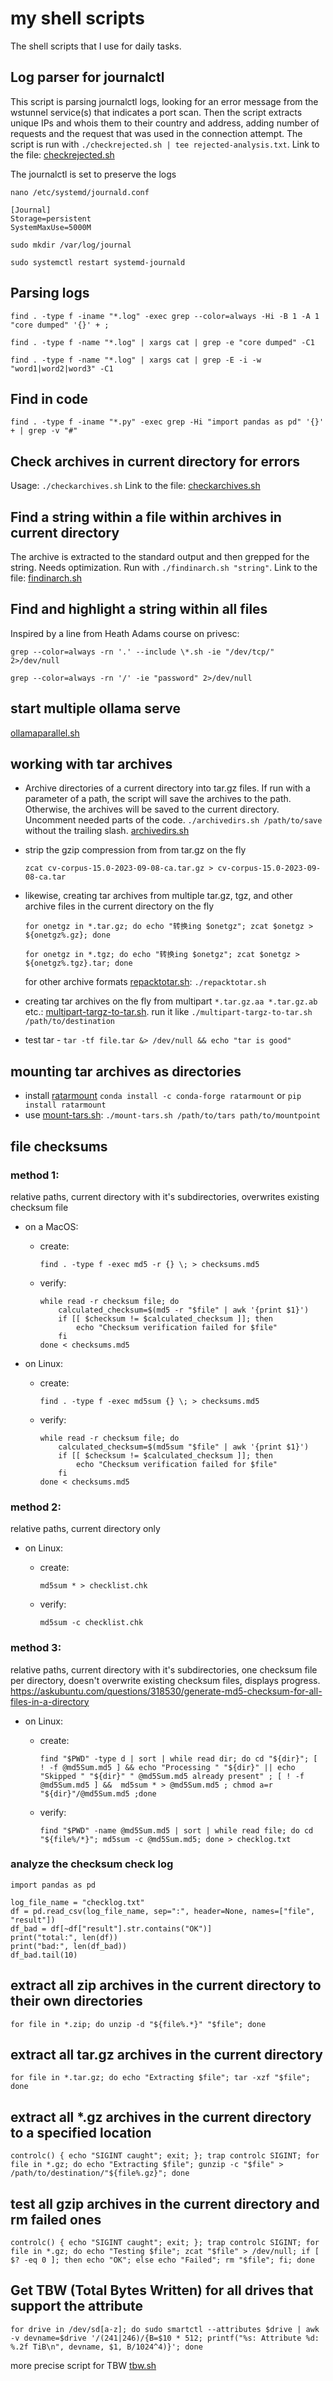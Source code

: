 # my shell scripts

The shell scripts that I use for daily tasks.

## Log parser for journalctl

This script is parsing journalctl logs, looking for an error message from the wstunnel service(s) that indicates a port scan. Then the script extracts unique IPs and whois them to their country and address, adding number of requests and the request that was used in the connection attempt. The script is run with `./checkrejected.sh | tee rejected-analysis.txt`.
Link to the file: [checkrejected.sh](checkrejected.sh)

The journalctl is set to preserve the logs

`nano /etc/systemd/journald.conf`

```
[Journal]
Storage=persistent
SystemMaxUse=5000M
```

`sudo mkdir /var/log/journal`

`sudo systemctl restart systemd-journald`

## Parsing logs

`find . -type f -iname "*.log" -exec grep --color=always -Hi -B 1 -A 1 "core dumped" '{}' + ;`

`find . -type f -name "*.log" | xargs cat | grep -e "core dumped" -C1`

`find . -type f -name "*.log" | xargs cat | grep -E -i -w "word1|word2|word3" -C1`

## Find in code

`find . -type f -iname "*.py" -exec grep -Hi "import pandas as pd" '{}' + | grep -v "#"`

## Check archives in current directory for errors

Usage: `./checkarchives.sh`
Link to the file: [checkarchives.sh](checkarchives.sh)

## Find a string within a file within archives in current directory

The archive is extracted to the standard output and then grepped for the string. Needs optimization. Run with `./findinarch.sh "string"`.
Link to the file: [findinarch.sh](findinarch.sh)

## Find and highlight a string within all files

Inspired by a line from Heath Adams course on privesc:

`grep --color=always -rn '.' --include \*.sh -ie "/dev/tcp/" 2>/dev/null`

`grep --color=always -rn '/' -ie "password" 2>/dev/null`

## start multiple ollama serve

[ollamaparallel.sh](ollamaparallel.sh)

## working with tar archives

- Archive directories of a current directory into tar.gz files. If run with a parameter of a path, the script will save the archives to the path. Otherwise, the archives will be saved to the current directory. Uncomment needed parts of the code. `./archivedirs.sh /path/to/save` without the trailing slash. [archivedirs.sh](archivedirs.sh)

- strip the gzip compression from from tar.gz on the fly

  `zcat cv-corpus-15.0-2023-09-08-ca.tar.gz > cv-corpus-15.0-2023-09-08-ca.tar`

- likewise, creating tar archives from multiple tar.gz, tgz, and other archive files in the current directory on the fly

  `for onetgz in *.tar.gz; do echo "转换ing $onetgz"; zcat $onetgz > ${onetgz%.gz}; done`

  `for onetgz in *.tgz; do echo "转换ing $onetgz"; zcat $onetgz > ${onetgz%.tgz}.tar; done`

  for other archive formats [repacktotar.sh](repacktotar.sh): `./repacktotar.sh`

- creating tar archives on the fly from multipart `*.tar.gz.aa *.tar.gz.ab` etc.: [multipart-targz-to-tar.sh](multipart-targz-to-tar.sh). run it like `./multipart-targz-to-tar.sh /path/to/destination`

- test tar - `tar -tf file.tar &> /dev/null && echo "tar is good"`

## mounting tar archives as directories

- install [ratarmount](https://github.com/mxmlnkn/ratarmount) `conda install -c conda-forge ratarmount` or `pip install ratarmount`
- use [mount-tars.sh](mount-tars.sh): `./mount-tars.sh /path/to/tars path/to/mountpoint`

## file checksums

### method 1:

relative paths, current directory with it's subdirectories, overwrites existing checksum file

- on a MacOS:

  - create:

    ```
    find . -type f -exec md5 -r {} \; > checksums.md5
    ```

  - verify:

    ```
    while read -r checksum file; do
        calculated_checksum=$(md5 -r "$file" | awk '{print $1}')
        if [[ $checksum != $calculated_checksum ]]; then
            echo "Checksum verification failed for $file"
        fi
    done < checksums.md5
    ```

- on Linux:

  - create:

    ```
    find . -type f -exec md5sum {} \; > checksums.md5
    ```

  - verify:

    ```
    while read -r checksum file; do
        calculated_checksum=$(md5sum "$file" | awk '{print $1}')
        if [[ $checksum != $calculated_checksum ]]; then
            echo "Checksum verification failed for $file"
        fi
    done < checksums.md5
    ```

### method 2:

relative paths, current directory only

- on Linux:

  - create:

    ```
    md5sum * > checklist.chk
    ```

  - verify:

    ```
    md5sum -c checklist.chk
    ```

### method 3:

relative paths, current directory with it's subdirectories, one checksum file per directory, doesn't overwrite existing checksum files, displays progress. https://askubuntu.com/questions/318530/generate-md5-checksum-for-all-files-in-a-directory

- on Linux:

  - create:

    ```
    find "$PWD" -type d | sort | while read dir; do cd "${dir}"; [ ! -f @md5Sum.md5 ] && echo "Processing " "${dir}" || echo "Skipped " "${dir}" " @md5Sum.md5 already present" ; [ ! -f @md5Sum.md5 ] &&  md5sum * > @md5Sum.md5 ; chmod a=r "${dir}"/@md5Sum.md5 ;done
    ```

  - verify:

    ```
    find "$PWD" -name @md5Sum.md5 | sort | while read file; do cd "${file%/*}"; md5sum -c @md5Sum.md5; done > checklog.txt
    ```

### analyze the checksum check log

```
import pandas as pd

log_file_name = "checklog.txt"
df = pd.read_csv(log_file_name, sep=":", header=None, names=["file", "result"])
df_bad = df[~df["result"].str.contains("OK")]
print("total:", len(df))
print("bad:", len(df_bad))
df_bad.tail(10)
```

## extract all zip archives in the current directory to their own directories

`for file in *.zip; do unzip -d "${file%.*}" "$file"; done`

## extract all tar.gz archives in the current directory

`for file in *.tar.gz; do echo "Extracting $file"; tar -xzf "$file"; done`

## extract all \*.gz archives in the current directory to a specified location

`controlc() { echo "SIGINT caught"; exit; }; trap controlc SIGINT; for file in *.gz; do echo "Extracting $file"; gunzip -c "$file" > /path/to/destination/"${file%.gz}"; done`

## test all gzip archives in the current directory and rm failed ones

`controlc() { echo "SIGINT caught"; exit; }; trap controlc SIGINT; for file in *.gz; do echo "Testing $file"; zcat "$file" > /dev/null; if [ $? -eq 0 ]; then echo "OK"; else echo "Failed"; rm "$file"; fi; done`

## Get TBW (Total Bytes Written) for all drives that support the attribute

`for drive in /dev/sd[a-z]; do sudo smartctl --attributes $drive | awk -v devname=$drive '/(241|246)/{B=$10 * 512; printf("%s: Attribute %d: %.2f TiB\n", devname, $1, B/1024^4)}'; done`

more precise script for TBW [tbw.sh](tbw.sh)
